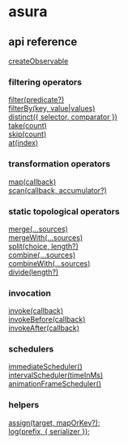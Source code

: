 # asura

## api reference

[createObservable](src/createObservable.md)<br />

### filtering operators

[filter(predicate?)](src/filter.md)<br />
[filterBy(key, value|values)](src/filterBy.md)<br />
[distinct({ selector, comparator })](src/distinct.md)<br />
[take(count)](src/take.md)<br />
[skip(count)](src/skip.md)<br />
[at(index)](src/at.md)<br />

### transformation operators

[map(callback)](src/map.md)<br />
[scan(callback, accumulator?)](src/scan.md)<br />

### static topological operators

[merge(...sources)](src/merge.md)<br />
[mergeWith(...sources)](src/mergeWith.md)<br />
[split(choice, length?)](src/split.md)<br />
[combine(...sources)](src/combine.md)<br />
[combineWith(...sources)](src/combineWith.md)<br />
[divide(length?)](src/divide.md)<br />

### invocation

[invoke(callback)](src/invoke.md)<br />
[invokeBefore(callback)](src/invokeBefore.md)<br />
[invokeAfter(callback)](src/invokeAfter.md)<br />

### schedulers

[immediateScheduler()](src/immediateScheduler.md)<br />
[intervalScheduler(timeInMs)](src/intervalScheduler.md)<br />
[animationFrameScheduler()](src/animationFrameScheduler.md)<br />

### helpers

[assign(target, mapOrKey?);](src/assign.md)<br />
[log(prefix, { serializer });](src/log.md)<br />

